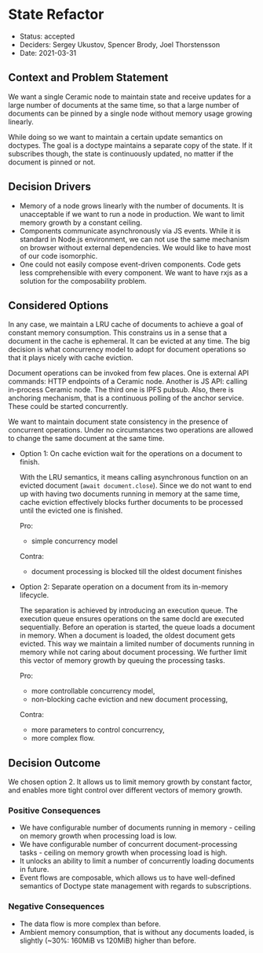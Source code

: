 # State Refactor

* Status: accepted
* Deciders: Sergey Ukustov, Spencer Brody, Joel Thorstensson
* Date: 2021-03-31

## Context and Problem Statement

We want a single Ceramic node to maintain state and receive updates for a large number of documents at the same time, so that a large number of documents can be pinned by a single node without memory usage growing linearly.

While doing so we want to maintain a certain update semantics on doctypes. The goal is a doctype maintains a separate copy of the state. If it subscribes though, the state is continuously updated, no matter if the document is pinned or not.

## Decision Drivers

* Memory of a node grows linearly with the number of documents. It is unacceptable if we want to run a node in production. We want to limit memory growth by a constant ceiling.
* Components communicate asynchronously via JS events. While it is standard in Node.js environment, we can not use the same mechanism on browser without external dependencies. We would like to have most of our code isomorphic.
* One could not easily compose event-driven components. Code gets less comprehensible with every component. We want to have rxjs as a solution for the composability problem.

## Considered Options

In any case, we maintain a LRU cache of documents to achieve a goal of constant memory consumption. This constrains us in a sense that a document in the cache is ephemeral. It can be evicted at any time. The big decision is what concurrency model to adopt for document operations so that it plays nicely with cache eviction.

Document operations can be invoked from few places. One is external API commands: HTTP endpoints of a Ceramic node. Another is JS API: calling in-process Ceramic node. The third one is IPFS pubsub. Also, there is anchoring mechanism, that is a continuous polling of the anchor service. These could be started concurrently.

We want to maintain document state consistency in the presence of concurrent operations. Under no circumstances two operations are allowed to change the same document at the same time.

* Option 1: On cache eviction wait for the operations on a document to finish.

  With the LRU semantics, it means calling asynchronous function on an evicted document (`await document.close`). Since we do not want to end up with having two documents running in memory at the same time, cache eviction effectively blocks further documents to be processed until the evicted one is finished.

  Pro:

  - simple concurrency model

  Contra:

  - document processing is blocked till the oldest document finishes

* Option 2: Separate operation on a document from its in-memory lifecycle.

  The separation is achieved by introducing an execution queue. The execution queue ensures operations on the same docId are executed sequentially. Before an operation is started, the queue loads a document in memory. When a document is loaded, the oldest document gets evicted. This way we maintain a limited number of documents running in memory while not caring about document processing. We further limit this vector of memory growth by queuing the processing tasks.

  Pro:

  - more controllable concurrency model,
  - non-blocking cache eviction and new document processing,

  Contra:

  - more parameters to control concurrency,
  - more complex flow.

## Decision Outcome

We chosen option 2. It allows us to limit memory growth by constant factor, and enables more tight control over different vectors of memory growth.

### Positive Consequences

- We have configurable number of documents running in memory - ceiling on memory growth when processing load is low.
- We have configurable number of concurrent document-processing tasks - ceiling on memory growth when processing load is high.
- It unlocks an ability to limit a number of concurrently loading documents in future.
- Event flows are composable, which allows us to have well-defined semantics of Doctype state management with regards to subscriptions.

### Negative Consequences

- The data flow is more complex than before.
- Ambient memory consumption, that is without any documents loaded, is slightly (~30%: 160MiB vs 120MiB) higher than before.
